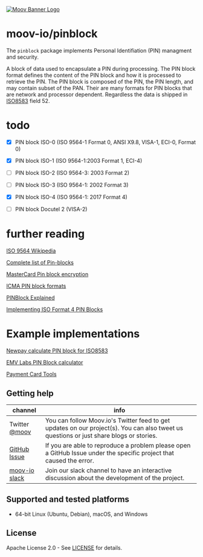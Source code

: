 [![Moov Banner Logo](https://user-images.githubusercontent.com/20115216/104214617-885b3c80-53ec-11eb-8ce0-9fc745fb5bfc.png)](https://github.com/moov-io)

# moov-io/pinblock

The `pinblock` package implements Personal Identifiation (PIN) managment and security.

A block of data used to encapsulate a PIN during processing. The PIN block format defines the content of the PIN block and how it is processed to retrieve the PIN. The PIN block is composed of the PIN, the PIN length, and may contain subset of the PAN. Their are many formats for PIN blocks that are network and processor dependent. Regardless the data is shipped in [ISO8583](https://github.com/moov-io/iso8583) field 52. 

# todo 

- [x] PIN block ISO-0 (ISO 9564-1 Format 0, ANSI X9.8, VISA-1, ECI-0, Format 0)
- [x] PIN block ISO-1 (ISO 9564-1:2003 Format 1, ECI-4)
- [ ] PIN block ISO-2 (ISO 9564-3: 2003 Format 2)
- [ ] PIN block ISO-3 (ISO 9564-1: 2002 Format 3)
- [x] PIN block ISO-4 (ISO 9564-1: 2017 Format 4)
- [ ] PIN block Docutel 2 (VISA-2)


# further reading 

[ISO 9564 Wikipedia](https://en.wikipedia.org/wiki/ISO_9564)

[Complete list of Pin-blocks](https://www.eftlab.com/knowledge-base/complete-list-of-pin-blocks)

[MasterCard Pin block encryption](https://developer.mastercard.com/card-issuance/documentation/pin-block-encryption-process/)

[ICMA PIN block formats](http://icma.com/wp-content/uploads/2015/07/PinBlockFormats_SE1-15CM.pdf)

[PINBlock Explained](https://www.linkedin.com/pulse/pinblock-explained-iftekharul-haque/)

[Implementing ISO Format 4 PIN Blocks](https://listings.pcisecuritystandards.org/documents/Implementing_ISO_Format_4_PIN_Blocks_Information_Supplement.pdf)

# Example implementations 

[Newpay calculate PIN block for ISO8583](https://neapay.com/online-tools/calculate-pin-block.html)

[EMV Labs PIN Block calculator](https://emvlab.org/pinblock/)

[Payment Card Tools](https://paymentcardtools.com/pin-block-calculators/iso9564-format-0)


## Getting help

 channel | info
 ------- | -------
Twitter [@moov](https://twitter.com/moov)	| You can follow Moov.io's Twitter feed to get updates on our project(s). You can also tweet us questions or just share blogs or stories.
[GitHub Issue](https://github.com/moov-io/pinblock/issues/new) | If you are able to reproduce a problem please open a GitHub Issue under the specific project that caused the error.
[moov-io slack](https://slack.moov.io/) | Join our slack channel to have an interactive discussion about the development of the project.

## Supported and tested platforms

- 64-bit Linux (Ubuntu, Debian), macOS, and Windows

## License

Apache License 2.0 - See [LICENSE](LICENSE) for details.
